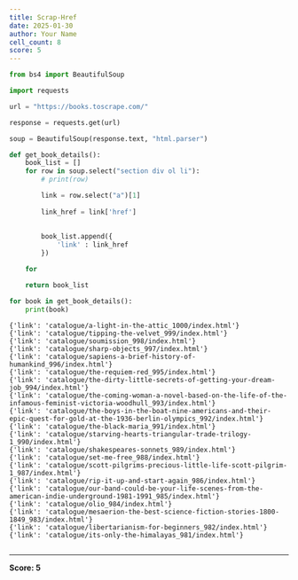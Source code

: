 ```yaml
---
title: Scrap-Href
date: 2025-01-30
author: Your Name
cell_count: 8
score: 5
---
```


```python
from bs4 import BeautifulSoup
```


```python
import requests
```


```python
url = "https://books.toscrape.com/"
```


```python
response = requests.get(url)
```


```python
soup = BeautifulSoup(response.text, "html.parser")
```


```python
def get_book_details():
    book_list = []
    for row in soup.select("section div ol li"):
        # print(row)

        link = row.select("a")[1]
        
        link_href = link['href']
       
        
        book_list.append({
            'link' : link_href
        })

    for 

    return book_list
```


```python
for book in get_book_details():
    print(book)
```

    {'link': 'catalogue/a-light-in-the-attic_1000/index.html'}
    {'link': 'catalogue/tipping-the-velvet_999/index.html'}
    {'link': 'catalogue/soumission_998/index.html'}
    {'link': 'catalogue/sharp-objects_997/index.html'}
    {'link': 'catalogue/sapiens-a-brief-history-of-humankind_996/index.html'}
    {'link': 'catalogue/the-requiem-red_995/index.html'}
    {'link': 'catalogue/the-dirty-little-secrets-of-getting-your-dream-job_994/index.html'}
    {'link': 'catalogue/the-coming-woman-a-novel-based-on-the-life-of-the-infamous-feminist-victoria-woodhull_993/index.html'}
    {'link': 'catalogue/the-boys-in-the-boat-nine-americans-and-their-epic-quest-for-gold-at-the-1936-berlin-olympics_992/index.html'}
    {'link': 'catalogue/the-black-maria_991/index.html'}
    {'link': 'catalogue/starving-hearts-triangular-trade-trilogy-1_990/index.html'}
    {'link': 'catalogue/shakespeares-sonnets_989/index.html'}
    {'link': 'catalogue/set-me-free_988/index.html'}
    {'link': 'catalogue/scott-pilgrims-precious-little-life-scott-pilgrim-1_987/index.html'}
    {'link': 'catalogue/rip-it-up-and-start-again_986/index.html'}
    {'link': 'catalogue/our-band-could-be-your-life-scenes-from-the-american-indie-underground-1981-1991_985/index.html'}
    {'link': 'catalogue/olio_984/index.html'}
    {'link': 'catalogue/mesaerion-the-best-science-fiction-stories-1800-1849_983/index.html'}
    {'link': 'catalogue/libertarianism-for-beginners_982/index.html'}
    {'link': 'catalogue/its-only-the-himalayas_981/index.html'}



```python

```


---
**Score: 5**
